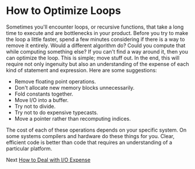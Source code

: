 # How to Optimize Loops

Sometimes you'll encounter loops, or recursive functions, that take a long time to execute and are bottlenecks in your product. Before you try to make the loop a little faster, spend a few minutes considering if there is a way to remove it entirely. Would a different algorithm do? Could you compute that while computing something else? If you can't find a way around it, then you can optimize the loop. This is simple; move stuff out. In the end, this will require not only ingenuity but also an understanding of the expense of each kind of statement and expression. Here are some suggestions:

- Remove floating point operations.
- Don't allocate new memory blocks unnecessarily.
- Fold constants together.
- Move I/O into a buffer.
- Try not to divide.
- Try not to do expensive typecasts.
- Move a pointer rather than recomputing indices.

The cost of each of these operations depends on your specific system. On some systems compilers and hardware do these things for you. Clear, efficient code is better than code that requires an understanding of a particular platform.

Next [How to Deal with I/O Expense](08-How-to-Deal-with-IO-Expense.md)
